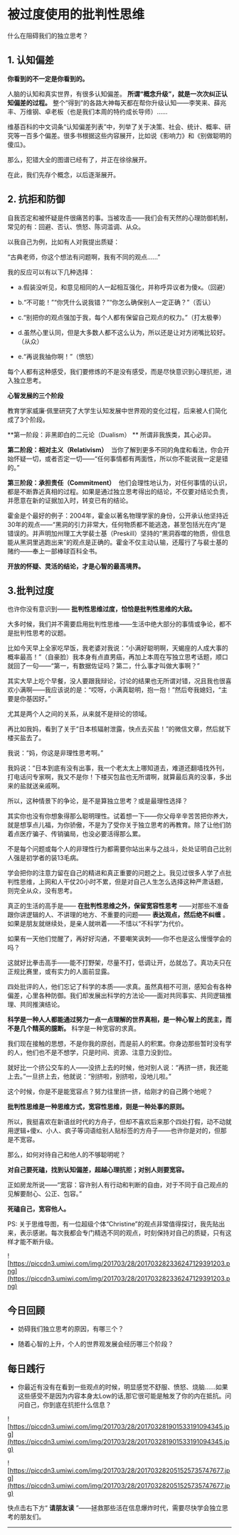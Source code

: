 # 被过度使用的批判性思维

什么在阻碍我们的独立思考？ 

##   1. 认知偏差

 **你看到的不一定是你看到的。**

人脑的认知和真实世界，有很多认知偏差。 **所谓“概念升级”，就是一次次纠正认知偏差的过程。** 整个“得到”的各路大神每天都在帮你升级认知——李笑来、薛兆丰、万维钢、卓老板（也是我们本周的特约成长导师）……

维基百科的中文词条“认知偏差列表”中，列举了关于决策、社会、统计、概率、研究等一百多个偏差。很多书根据这些内容展开，比如说《影响力》和《别做聪明的傻瓜》。

那么，犯错大全的图谱已经有了，并正在徐徐展开。

在此，我们先存个概念，以后逐渐展开。

## 2. 抗拒和防御

自我否定和被怀疑是件很痛苦的事。当被攻击——我们会有天然的心理防御机制，常见的有：回避、否认、愤怒、陈词滥调、从众。

以我自己为例，比如有人对我提出质疑：

“古典老师，你这个想法有问题啊，我有不同的观点……”

我的反应可以有以下几种选择：

* a.假装没听见，和意见相同的人一起相互强化，并称呼异议者为傻x。（回避）

* b.“不可能！”“你凭什么说我错？”“你怎么确保别人一定正确？”（否认）

* c.“别把你的观点强加于我，每个人都有保留自己观点的权力。”（打太极拳）

* d.虽然心里认同，但是大多数人都不这么认为，所以还是让对方闭嘴比较好。（从众）

* e.“再说我抽你啊！”（愤怒）

每个人都有这种感受，我们要修炼的不是没有感受，而是尽快意识到心理抗拒，进入独立思考。

 **心智发展的三个阶段**

教育学家威廉·佩里研究了大学生认知发展中世界观的变化过程，后来被人们简化成了3个阶段。

 **第一阶段：非黑即白的二元论（Dualism） ** 所谓非我族类，其心必异。

 **第二阶段：相对主义（Relativism）**  当你了解到更多不同的角度和看法，你会开始怀疑一切，或者否定一切——“任何事情都有两面性，所以你不能说我一定是错的。”

 **第三阶段：承担责任（Commitment）**  他们会理性地认为，对任何事情的认识，都是不断靠近真相的过程。如果是通过独立思考得出的结论，不仅要对结论负责，并愿意在新的证据加入时，转变已有的结论。

霍金是个最好的例子：2004年，霍金以著名物理学家的身份，公开承认他坚持近30年的观点——“黑洞的引力非常大，任何物质都不能逃逸，甚至包括光在内”是错误的。并声明加州理工大学裴士基（Preskill）坚持的“黑洞吞噬的物质，但信息能从黑洞里逃跑出来”的观点是正确的。霍金不仅主动认输，还履行了与裴士基的赌约——奉上一部棒球百科全书。

 **开放的怀疑、灵活的结论，才是心智的最高境界。**

## 3.批判过度

也许你没有意识到—— **批判性思维过度，恰恰是批判性思维的大敌。** 

大多时候，我们并不需要启用批判性思维——生活中绝大部分的事情或争论，都不是批判性思考的议题。

比如今天早上全家吃早饭，我老婆对我说：“小满好聪明啊，天蝎座的人成大事的概率最高！”（自豪脸）我本身有点直男癌，再加上本周在写独立思考话题，顺口就回了一句——“第一，有数据佐证吗？第二，什么事才叫做大事啊？”

其实大早上吃个早餐，没人要跟我辩论，讨论的结果也无所谓对错，况且我也很喜欢小满啊——我应该说的是：“哎呀，小满真聪明，抱一抱！”然后夸我媳妇，“主要是你基因好。”

尤其是两个人之间的关系，从来就不是辩论的领域。

再比如我妈，看到了关于“日本核辐射泄露，快点去买盐！”的微信文章，然后就下楼买盐去了。

我说：“妈，你这是非理性思考啊。”

我妈说：“日本到底有没有出事，我一个老太太上哪知道去，难道还翻墙找外刊，打电话问专家啊，我又不是你！下楼买包盐也无所谓啊，就算最后真的没事，多出来的盐就送亲戚啊。

所以，这种情景下的争论，是不是算独立思考？或是最理性选择？

其实你也没有你想象得那么聪明理性。试着想一下——你父母辛辛苦苦把你养大，就是想享点儿福，为你骄傲，不是为了受你关于独立思考的再教育。除了让他们防着点医疗骗子、传销骗局，也没必要活得那么累。

不是每个问题或每个人的非理性行为都需要你站出来与之战斗，处处证明自己比别人强是初学者的装13毛病。

学会把你的注意力留在自己的精进和真正重要的问题之上。我见过很多人学了点批判性思维，上网和人干仗20小时不累，但是对自己人生怎么选择这种严肃话题，则完全从众，没有思考。

真正的生活的高手是—— **在批判性思维之外，保留宽容性思考** ——对那些不准备跟你讲逻辑的人、不讲理的地方、不重要的问题—— **表达观点，然后绝不纠缠** 。如果是朋友就继续处，是亲人就哄着——不惜以“不科学”为代价。

如果有一天他们觉醒了，再好好沟通，不要嘲笑讽刺——你不也是这么慢慢学会的吗？

这就好比拳击高手——能不打野架，尽量不打，低调让开，怂就怂了。真功夫只在正规比赛里，或有实力的人面前显露。

四处批评的人，他们忘记了科学的本质——求真。虽然真相不可测，感知会有各种偏差，心里各种防御。我们却发展出科学的方法论——面对共同事实、共同逻辑推理、共同推演结论。

 **科学是一种人人都能通过努力一点一点理解的世界真相，是一种心智上的民主，而不是几个精英的臆断。** 科学是一种宽容的求真。

我们现在接触的思想，不是你我的原创，而是前人的积累。你身边那些暂时没有学的人，他们也不是不想学，只是时间、资源、注意力没到位。

就好比一个挤公交车的人——没挤上去的时候，他对别人说：“再挤一挤，我还能上去。”一旦挤上去，他就说：“别挤啦，别挤啦，没地儿啦。”

这个时候，你是不是能宽容点？努力往里挤一挤，给刚才的自己腾个地呢？

 **批判性思维是一种思维方式，宽容性思维，则是一种处事的原则。**

所以，我挺喜欢在新语丝时代的方舟子，但却不喜欢后来那个四处打假，动不动就用逻辑+傻x、小人、疯子等词语给别人贴标签的方舟子——也许你是对的，但那是不宽容。

那么，如何对待自己和他人的不够聪明呢？

 **对自己要死磕，找到认知偏差，超越心理抗拒；对别人则要宽容。**

正如房龙所说——“宽容：容许别人有行动和判断的自由，对于不同于自己观点的见解要耐心、公正、包容。”

 **死磕自己，宽容他人。**

PS: 关于思维导图，有一位超级个体“Christine”的观点非常值得探讨，我先贴出来，表示感谢。每次我都会专门精选不同的观点，时刻保持对自己的质疑，只有这样才能不断升级。

![https://piccdn3.umiwi.com/img/201703/28/201703282336247129391203.png](https://piccdn3.umiwi.com/img/201703/28/201703282336247129391203.png)

## 今日回顾

* 妨碍我们独立思考的原因，有哪三个？

* 随着心智的上升，个人的世界观发展会经历哪三个阶段？

## 每日践行

* 你最近有没有在看到一些观点的时候，明显感觉不舒服、愤怒、烧脑……如果这些感受不是因为内容本身太Low的话,那它很可能是触发了你的内在抵抗。问问自己，你到底在抗拒什么信息？

![https://piccdn3.umiwi.com/img/201703/28/201703281901533191094345.jpg](https://piccdn3.umiwi.com/img/201703/28/201703281901533191094345.jpg)

![https://piccdn3.umiwi.com/img/201703/28/201703282051525735747677.jpg](https://piccdn3.umiwi.com/img/201703/28/201703282051525735747677.jpg)

快点击右下方“ **请朋友读** ”——拯救那些活在信息爆炸时代，需要尽快学会独立思考的朋友们。

---
